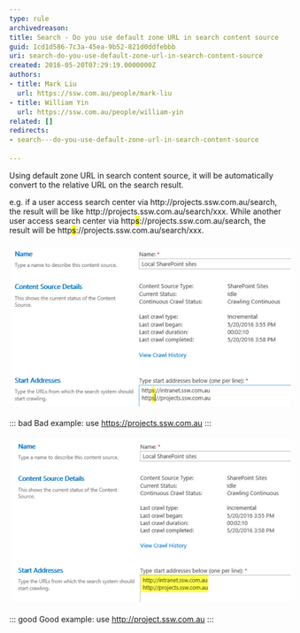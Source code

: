 ```yaml
---
type: rule
archivedreason: 
title: Search - Do you use default zone URL in search content source
guid: 1cd1d586-7c3a-45ea-9b52-821d0ddfebbb
uri: search-do-you-use-default-zone-url-in-search-content-source
created: 2016-05-20T07:29:19.0000000Z
authors:
- title: Mark Liu
  url: https://ssw.com.au/people/mark-liu
- title: William Yin
  url: https://ssw.com.au/people/william-yin
related: []
redirects:
- search---do-you-use-default-zone-url-in-search-content-source

---
```


<dl class="ssw15-rteElement-ImageArea">Using default zone URL in search content source, it will be automatically convert to the relative URL on the search result.</dl><dl class="ssw15-rteElement-ImageArea">e.g. if a user access  search center via http://projects.ssw.com.au/search, the result will be like http://projects.ssw.com.au/search/xxx. While another user access search center via http<mark>s</mark>://projects.ssw.com.au/search, the result will be http<mark>s</mark>://projects.ssw.com.au/search/xxx.<br><br><img src="https-data-source.jpg" alt="https-data-source.jpg" style="margin:5px;width:808px;"></dl>

::: bad
Bad example: use https://projects.ssw.com.au
:::



<dl class="ssw15-rteElement-ImageArea"><img src="http-data-source.jpg" alt="http-data-source.jpg" style="margin:5px;width:808px;"></dl>

::: good
Good example: use http://project.ssw.com.au
:::





<!--endintro-->
